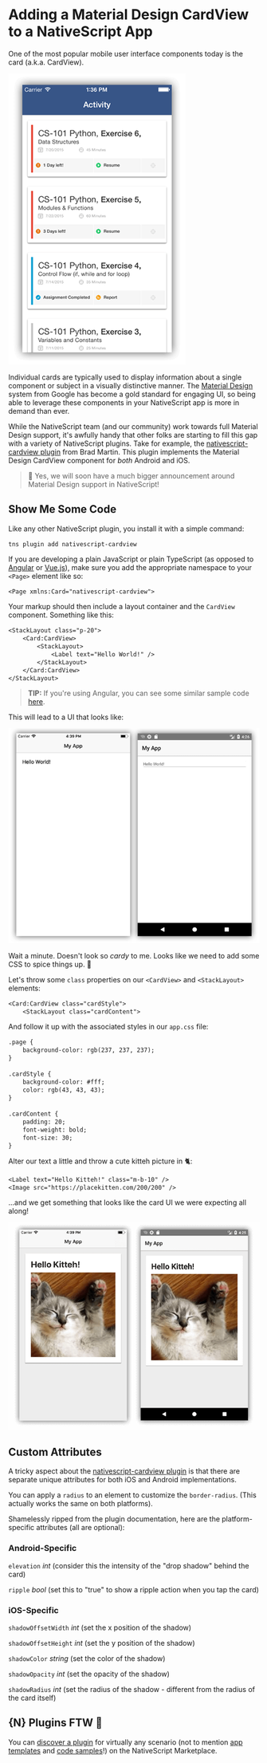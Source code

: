 # Adding a Material Design CardView to a NativeScript App

One of the most popular mobile user interface components today is the card (a.k.a. CardView).

![material design cardview example](cardview.png)

Individual cards are typically used to display information about a single component or subject in a visually distinctive manner. The [Material Design](https://material.io/design/) system from Google has become a gold standard for engaging UI, so being able to leverage these components in your NativeScript app is more in demand than ever.

While the NativeScript team (and our community) work towards full Material Design support, it's awfully handy that other folks are starting to fill this gap with a variety of NativeScript plugins. Take for example, the [nativescript-cardview plugin](https://market.nativescript.org/plugins/nativescript-cardview) from Brad Martin. This plugin implements the Material Design CardView component for *both* Android and iOS.

> 🤫 Yes, we will soon have a much bigger announcement around Material Design support in NativeScript!

## Show Me Some Code

Like any other NativeScript plugin, you install it with a simple command:

	tns plugin add nativescript-cardview

If you are developing a plain JavaScript or plain TypeScript (as opposed to [Angular](https://www.nativescript.org/nativescript-is-how-you-build-native-mobile-apps-with-angular) or [Vue.js](https://www.nativescript.org/vue)), make sure you add the appropriate namespace to your `<Page>` element like so:

	<Page xmlns:Card="nativescript-cardview">
	
Your markup should then include a layout container and the `CardView` component. Something like this:

    <StackLayout class="p-20">
		<Card:CardView>
			<StackLayout>
				<Label text="Hello World!" />
			</StackLayout>
		</Card:CardView>
    </StackLayout>
	
> **TIP:** If you're using Angular, you can see some similar sample code [here](https://github.com/bradmartin/nativescript-cardview#nativescript--angular).

This will lead to a UI that looks like:

![nativescript-cardview unstyled example](cardview-test-1.png)

Wait a minute. Doesn't look so *cardy* to me. Looks like we need to add some CSS to spice things up. 💃

Let's throw some `class` properties on our `<CardView>` and `<StackLayout>` elements:

	<Card:CardView class="cardStyle">
		<StackLayout class="cardContent">
		
And follow it up with the associated styles in our `app.css` file:

	.page {
		background-color: rgb(237, 237, 237);
	}
	
	.cardStyle {
		background-color: #fff;
		color: rgb(43, 43, 43);
	}
	
	.cardContent {
		padding: 20;
		font-weight: bold;
		font-size: 30;
	}
	
Alter our text a little and throw a cute kitteh picture in 🐈:

	<Label text="Hello Kitteh!" class="m-b-10" />
	<Image src="https://placekitten.com/200/200" />

...and we get something that looks like the card UI we were expecting all along!

![nativescript-cardview styled example](cardview-test-2.png)

## Custom Attributes

A tricky aspect about the [nativescript-cardview plugin](https://market.nativescript.org/plugins/nativescript-cardview) is that there are separate unique attributes for both iOS and Android implementations.

You can apply a `radius` to an element to customize the `border-radius`. (This actually works the same on both platforms).

Shamelessly ripped from the plugin documentation, here are the platform-specific attributes (all are optional):

### Android-Specific

`elevation` *int* (consider this the intensity of the "drop shadow" behind the card)

`ripple` *bool* (set this to "true" to show a ripple action when you tap the card)

### iOS-Specific

`shadowOffsetWidth` *int* (set the x position of the shadow)

`shadowOffsetHeight` *int* (set the y position of the shadow)

`shadowColor` *string* (set the color of the shadow)

`shadowOpacity` *int* (set the opacity of the shadow)

`shadowRadius` *int* (set the radius of the shadow - different from the radius of the card itself)

## {N} Plugins FTW 🔌

You can [discover a plugin](https://market.nativescript.org/) for virtually any scenario (not to mention [app templates](https://market.nativescript.org/?tab=templates&category=all_templates) and [code samples](https://market.nativescript.org/?tab=samples&framework=all_frameworks&category=all_samples)!) on the NativeScript Marketplace.